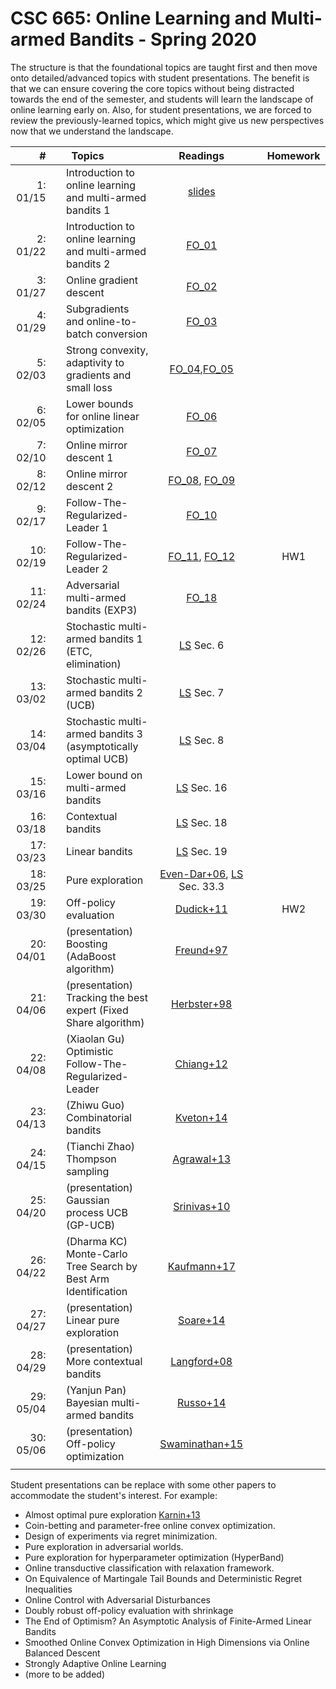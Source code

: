 # CSC 665: Online Learning and Multi-armed Bandits - Spring 2020

The structure is that the foundational topics are taught first and then move onto detailed/advanced topics with student presentations.
The benefit is that we can ensure covering the core topics without being distracted towards the end of the semester, and students will learn the landscape of online learning early on. 
Also, for student presentations, we are forced to review the previously-learned topics, which might give us new perspectives now that we understand the landscape.

|#  | | &nbsp;&nbsp;Topics | Readings |  | Homework |
|---:|-|:-------------|:---:|:---:|:---:|
|1: 01/15 || Introduction to online learning and multi-armed bandits 1           | [slides](data/lec01-intro-to-ol-and-bandits.pdf)   |   |   | 
|2: 01/22 || Introduction to online learning and multi-armed bandits 2           | [FO_01](https://parameterfree.com/2019/09/02/introduction-to-online-learning/)  |   |   |
|3: 01/27 || Online gradient descent                                             | [FO_02](https://parameterfree.wordpress.com/2019/09/11/online-gradient-descent/)  |   |   |
|4: 01/29 || Subgradients and online-to-batch conversion                         | [FO_03](https://parameterfree.wordpress.com/2019/09/13/subgradients-and-online-to-batch-conversion/)  |   |   |
|5: 02/03 || Strong convexity, adaptivity to gradients and small loss            | [FO_04](https://parameterfree.wordpress.com/2019/09/17/more-online-to-batch-examples-and-strong-convexity/),[FO_05](https://parameterfree.com/2019/09/20/adaptive-algorithms-l-bounds-and-adagrad/)  |   |   |
|6: 02/05 || Lower bounds for online linear optimization                         | [FO_06](https://parameterfree.wordpress.com/2019/09/25/lower-bounds-for-online-linear-optimization/)  |   |   |
|7: 02/10 || Online mirror descent 1                                             | [FO_07](https://parameterfree.com/2019/10/03/online-mirror-descent-iii-examples-and-learning-with-expert-advice/)  |   |   |
|8: 02/12 || Online mirror descent 2                                             | [FO_08](https://parameterfree.com/2019/10/01/online-mirror-descent-ii-regret-and-mirror-version/), [FO_09](https://parameterfree.com/2019/10/03/online-mirror-descent-iii-examples-and-learning-with-expert-advice/)  |   |   |
|9: 02/17 || Follow-The-Regularized-Leader 1                                     | [FO_10](https://parameterfree.com/2019/10/08/follow-the-regularized-leader-i-regret-equality/)  |   |   |
|10: 02/19|| Follow-The-Regularized-Leader 2                                     | [FO_11](https://parameterfree.com/2019/10/10/follow-the-regularized-leader-ii-applications/), [FO_12](https://parameterfree.com/2019/10/17/follow-the-regularized-leader-iii-more-logarithmic-bounds/)  |   | HW1  |
|11: 02/24|| Adversarial multi-armed bandits (EXP3)                              | [FO_18](https://parameterfree.com/2019/11/12/multi-armed-bandit-i/)  |   |   |
|12: 02/26|| Stochastic multi-armed bandits 1 (ETC, elimination)                 | [LS](https://tor-lattimore.com/downloads/book/book.pdf) Sec. 6 |   |   |
|13: 03/02|| Stochastic multi-armed bandits 2 (UCB)                              | [LS](https://tor-lattimore.com/downloads/book/book.pdf) Sec. 7 |   |   |
|14: 03/04|| Stochastic multi-armed bandits 3 (asymptotically optimal UCB)       | [LS](https://tor-lattimore.com/downloads/book/book.pdf) Sec. 8 |   |   |
|15: 03/16|| Lower bound on multi-armed bandits                                  | [LS](https://tor-lattimore.com/downloads/book/book.pdf) Sec. 16|   |   |
|16: 03/18|| Contextual bandits                                                  | [LS](https://tor-lattimore.com/downloads/book/book.pdf) Sec. 18|   |   |
|17: 03/23|| Linear bandits                                                      | [LS](https://tor-lattimore.com/downloads/book/book.pdf) Sec. 19|   |   |
|18: 03/25|| Pure exploration                                                    | [Even-Dar+06](http://jmlr.csail.mit.edu/papers/volume7/evendar06a/evendar06a.pdf), [LS](https://tor-lattimore.com/downloads/book/book.pdf) Sec. 33.3  |   |   |
|19: 03/30|| Off-policy evaluation                                               | [Dudick+11](https://arxiv.org/abs/1103.4601)  |   | HW2  |
|20: 04/01|| (presentation) Boosting (AdaBoost algorithm)                        | [Freund+97](https://www.sciencedirect.com/science/article/pii/S002200009791504X)  |   |   |
|21: 04/06|| (presentation) Tracking the best expert (Fixed Share algorithm)     | [Herbster+98](https://users.soe.ucsc.edu/~manfred/pubs/J39.pdf)  |   |   |
|22: 04/08|| (Xiaolan Gu) Optimistic Follow-The-Regularized-Leader             | [Chiang+12](http://proceedings.mlr.press/v23/chiang12/chiang12.pdf)  |   |   |
|23: 04/13|| (Zhiwu Guo) Combinatorial bandits                                | [Kveton+14](https://arxiv.org/abs/1410.0949)  |   |   |
|24: 04/15|| (Tianchi Zhao) Thompson sampling                                    | [Agrawal+13](http://proceedings.mlr.press/v31/agrawal13a.pdf)  |   |   |
|25: 04/20|| (presentation) Gaussian process UCB (GP-UCB)                        | [Srinivas+10](https://arxiv.org/abs/0912.3995)  |   |   |
|26: 04/22|| (Dharma KC) Monte-Carlo Tree Search by Best Arm Identification      | [Kaufmann+17](http://papers.nips.cc/paper/7075-monte-carlo-tree-search-by-best-arm-identification)  |   |   |
|27: 04/27|| (presentation) Linear pure exploration                              | [Soare+14](https://arxiv.org/abs/1409.6110)  |   |   |
|28: 04/29|| (presentation) More contextual bandits                              | [Langford+08](https://papers.nips.cc/paper/3178-the-epoch-greedy-algorithm-for-multi-armed-bandits-with-side-information.pdf)  |   |   |
|29: 05/04|| (Yanjun Pan) Bayesian multi-armed bandits                         | [Russo+14](https://papers.nips.cc/paper/5463-learning-to-optimize-via-information-directed-sampling)  |   |   |
|30: 05/06|| (presentation) Off-policy optimization                              | [Swaminathan+15](https://www.cs.cornell.edu/people/tj/publications/swaminathan_joachims_15c.pdf)  |   |   |
|<img width=50/>|<img width=10/>| <img width=500/>                        | <img width=200/> |<img width=100/> | <img width=100/>  |

<!--
|20: 04/01|| (presentation) Adaptive stepsizes (AdaGrad algorithm)               | [Streeter+10](https://arxiv.org/abs/1002.4862)  |   |   |
|31: 05/XX|| Final exam                                                          |   |   |   |
-->

Student presentations can be replace with some other papers to accommodate the student's interest.
For example:

 * Almost optimal pure exploration [Karnin+13](http://proceedings.mlr.press/v28/karnin13.pdf)
 * Coin-betting and parameter-free online convex optimization.
 * Design of experiments via regret minimization.
 * Pure exploration in adversarial worlds.
 * Pure exploration for hyperparameter optimization (HyperBand)
 * Online transductive classification with relaxation framework.
 * On Equivalence of Martingale Tail Bounds and Deterministic Regret Inequalities
 * Online Control with Adversarial Disturbances
 * Doubly robust off-policy evaluation with shrinkage
 * The End of Optimism? An Asymptotic Analysis of Finite-Armed Linear Bandits
 * Smoothed Online Convex Optimization in High Dimensions via Online Balanced Descent
 * Strongly Adaptive Online Learning
 * (more to be added)
















